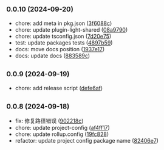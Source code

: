 ## <small>0.0.10 (2024-09-20)</small>

* chore: add meta in pkg.json ([3f6088c](https://github.com/novlan1/uni-plugin-light/commits/3f6088c))
* chore: update plugin-light-shared ([08a9790](https://github.com/novlan1/uni-plugin-light/commits/08a9790))
* chore: update tsconfig.json ([7d20e75](https://github.com/novlan1/uni-plugin-light/commits/7d20e75))
* test: update packages tests ([4897b59](https://github.com/novlan1/uni-plugin-light/commits/4897b59))
* docs: move docs position ([1937e17](https://github.com/novlan1/uni-plugin-light/commits/1937e17))
* docs: update docs ([883589c](https://github.com/novlan1/uni-plugin-light/commits/883589c))



## <small>0.0.9 (2024-09-19)</small>

* chore: add release script ([defe6af](https://github.com/novlan1/uni-plugin-light/commits/defe6af))



## <small>0.0.8 (2024-09-18)</small>

* fix: 修复路径错误 ([902218c](https://github.com/novlan1/uni-plugin-light/commits/902218c))
* chore: update project-config ([af4ff17](https://github.com/novlan1/uni-plugin-light/commits/af4ff17))
* chore: update rollup.config ([19fc828](https://github.com/novlan1/uni-plugin-light/commits/19fc828))
* refactor: update project config package name ([82406e7](https://github.com/novlan1/uni-plugin-light/commits/82406e7))



